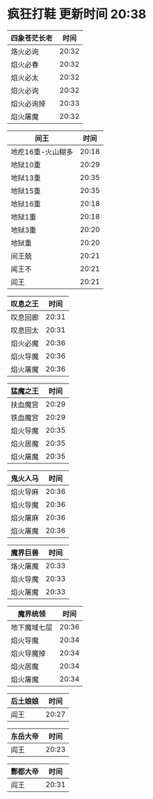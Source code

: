 # 疯狂打鞋 更新时间 20:38

| 四象苍茫长老   | 时间    |
|--------|-------|
| 烙火必询 | 20:32 |
| 焰火必春 | 20:32 |
| 焰火必太 | 20:32 |
| 焰火必询 | 20:32 |
| 焰火必询掉 | 20:33 |
| 焰火屠魔 | 20:32 |

| 间王   | 时间    |
|--------|-------|
| 地疙16重-火山糊多 | 20:18 |
| 地狱10重 | 20:29 |
| 地狱13重 | 20:35 |
| 地狱15重 | 20:35 |
| 地狱16重 | 20:18 |
| 地狱1重 | 20:18 |
| 地狱3重 | 20:20 |
| 地狱重 | 20:20 |
| 间王兢 | 20:21 |
| 闻王不 | 20:21 |
| 阎王 | 20:21 |

| 叹息之王   | 时间    |
|--------|-------|
| 叹息回廊 | 20:31 |
| 叹息回太 | 20:31 |
| 焰火必魔 | 20:36 |
| 焰火导魔 | 20:36 |
| 焰火屠魔 | 20:36 |

| 猛魔之王   | 时间    |
|--------|-------|
| 扶血魔宫 | 20:29 |
| 铁血魔宫 | 20:29 |
| 焰火导魔 | 20:35 |
| 焰火居魔 | 20:35 |
| 焰火屠魔 | 20:35 |

| 鬼火人马   | 时间    |
|--------|-------|
| 焰火导麻 | 20:36 |
| 焰火导魔 | 20:36 |
| 焰火屠麻 | 20:36 |
| 焰火屠魔 | 20:36 |

| 魔界巨兽   | 时间    |
|--------|-------|
| 烙火屠魔 | 20:33 |
| 焰火导魔 | 20:33 |
| 焰火屠魔 | 20:33 |

| 魔界统领   | 时间    |
|--------|-------|
| 地下魔域七层 | 20:36 |
| 焰火导魔 | 20:34 |
| 焰火导魔掉 | 20:34 |
| 焰火居魔 | 20:34 |
| 焰火屠魔 | 20:34 |

| 后土娘娘   | 时间    |
|--------|-------|
| 阎王 | 20:27 |

| 东岳大帝   | 时间    |
|--------|-------|
| 阎王 | 20:23 |

| 酆都大帝   | 时间    |
|--------|-------|
| 阎王 | 20:31 |